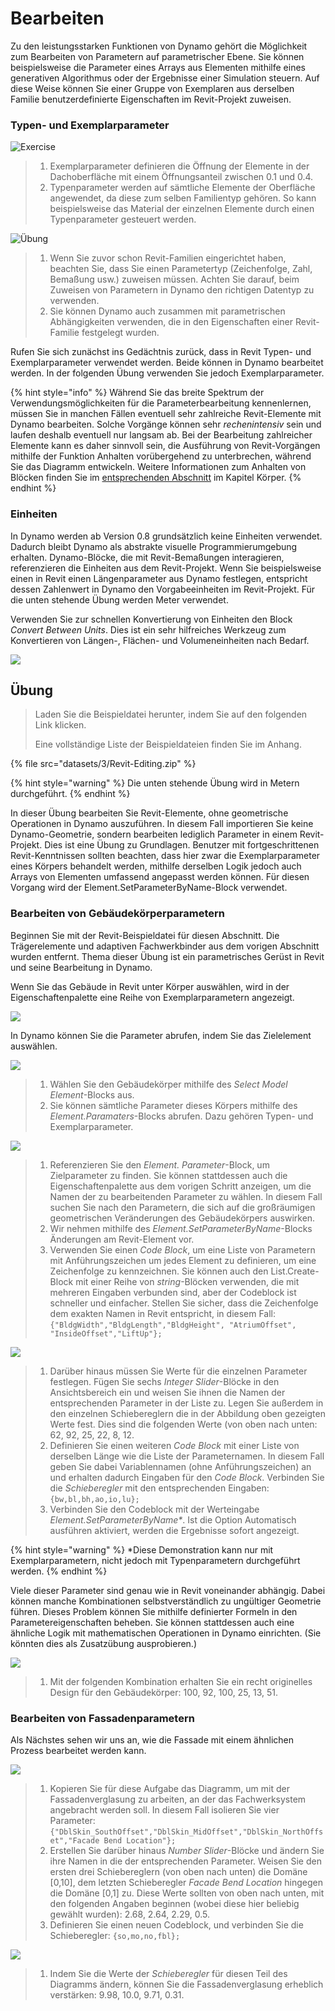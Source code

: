 # Bearbeiten

Zu den leistungsstarken Funktionen von Dynamo gehört die Möglichkeit zum Bearbeiten von Parametern auf parametrischer Ebene. Sie können beispielsweise die Parameter eines Arrays aus Elementen mithilfe eines generativen Algorithmus oder der Ergebnisse einer Simulation steuern. Auf diese Weise können Sie einer Gruppe von Exemplaren aus derselben Familie benutzerdefinierte Eigenschaften im Revit-Projekt zuweisen.

### Typen- und Exemplarparameter

![Exercise](<../.gitbook/assets/32 (2).jpg>)

> 1. Exemplarparameter definieren die Öffnung der Elemente in der Dachoberfläche mit einem Öffnungsanteil zwischen 0.1 und 0.4.
> 2. Typenparameter werden auf sämtliche Elemente der Oberfläche angewendet, da diese zum selben Familientyp gehören. So kann beispielsweise das Material der einzelnen Elemente durch einen Typenparameter gesteuert werden.

![Übung](../.gitbook/assets/params.jpg)

> 1. Wenn Sie zuvor schon Revit-Familien eingerichtet haben, beachten Sie, dass Sie einen Parametertyp (Zeichenfolge, Zahl, Bemaßung usw.) zuweisen müssen. Achten Sie darauf, beim Zuweisen von Parametern in Dynamo den richtigen Datentyp zu verwenden.
> 2. Sie können Dynamo auch zusammen mit parametrischen Abhängigkeiten verwenden, die in den Eigenschaften einer Revit-Familie festgelegt wurden.

Rufen Sie sich zunächst ins Gedächtnis zurück, dass in Revit Typen- und Exemplarparameter verwendet werden. Beide können in Dynamo bearbeitet werden. In der folgenden Übung verwenden Sie jedoch Exemplarparameter.

{% hint style="info" %}
Während Sie das breite Spektrum der Verwendungsmöglichkeiten für die Parameterbearbeitung kennenlernen, müssen Sie in manchen Fällen eventuell sehr zahlreiche Revit-Elemente mit Dynamo bearbeiten. Solche Vorgänge können sehr _rechenintensiv_ sein und laufen deshalb eventuell nur langsam ab. Bei der Bearbeitung zahlreicher Elemente kann es daher sinnvoll sein, die Ausführung von Revit-Vorgängen mithilfe der Funktion Anhalten vorübergehend zu unterbrechen, während Sie das Diagramm entwickeln. Weitere Informationen zum Anhalten von Blöcken finden Sie im [entsprechenden Abschnitt](../essential-nodes-and-concepts/5\_geometry-for-computational-design/5-6\_solids.md#freezing) im Kapitel Körper. 
{% endhint %}

### Einheiten

In Dynamo werden ab Version 0.8 grundsätzlich keine Einheiten verwendet. Dadurch bleibt Dynamo als abstrakte visuelle Programmierumgebung erhalten. Dynamo-Blöcke, die mit Revit-Bemaßungen interagieren, referenzieren die Einheiten aus dem Revit-Projekt. Wenn Sie beispielsweise einen in Revit einen Längenparameter aus Dynamo festlegen, entspricht dessen Zahlenwert in Dynamo den Vorgabeeinheiten im Revit-Projekt. Für die unten stehende Übung werden Meter verwendet.

Verwenden Sie zur schnellen Konvertierung von Einheiten den Block _Convert Between Units_. Dies ist ein sehr hilfreiches Werkzeug zum Konvertieren von Längen-, Flächen- und Volumeneinheiten nach Bedarf.

![](<images/3/editing - units.jpg>)

## Übung

> Laden Sie die Beispieldatei herunter, indem Sie auf den folgenden Link klicken.
>
> Eine vollständige Liste der Beispieldateien finden Sie im Anhang.

{% file src="datasets/3/Revit-Editing.zip" %}

{% hint style="warning" %} Die unten stehende Übung wird in Metern durchgeführt. {% endhint %}

In dieser Übung bearbeiten Sie Revit-Elemente, ohne geometrische Operationen in Dynamo auszuführen. In diesem Fall importieren Sie keine Dynamo-Geometrie, sondern bearbeiten lediglich Parameter in einem Revit-Projekt. Dies ist eine Übung zu Grundlagen. Benutzer mit fortgeschrittenen Revit-Kenntnissen sollten beachten, dass hier zwar die Exemplarparameter eines Körpers behandelt werden, mithilfe derselben Logik jedoch auch Arrays von Elementen umfassend angepasst werden können. Für diesen Vorgang wird der Element.SetParameterByName-Block verwendet.

### Bearbeiten von Gebäudekörperparametern

Beginnen Sie mit der Revit-Beispieldatei für diesen Abschnitt. Die Trägerelemente und adaptiven Fachwerkbinder aus dem vorigen Abschnitt wurden entfernt. Thema dieser Übung ist ein parametrisches Gerüst in Revit und seine Bearbeitung in Dynamo.

Wenn Sie das Gebäude in Revit unter Körper auswählen, wird in der Eigenschaftenpalette eine Reihe von Exemplarparametern angezeigt.

![](<../.gitbook/assets/editing - exercise 01.jpg>)

In Dynamo können Sie die Parameter abrufen, indem Sie das Zielelement auswählen.

![](<images/3/editing - exercise 02.jpg>)

> 1. Wählen Sie den Gebäudekörper mithilfe des _Select Model Element_-Blocks aus.
> 2. Sie können sämtliche Parameter dieses Körpers mithilfe des _Element.Paramaters_-Blocks abrufen. Dazu gehören Typen- und Exemplarparameter.

![](<images/3/editing - exercise 03.jpg>)

> 1. Referenzieren Sie den _Element. Parameter_-Block, um Zielparameter zu finden. Sie können stattdessen auch die Eigenschaftenpalette aus dem vorigen Schritt anzeigen, um die Namen der zu bearbeitenden Parameter zu wählen. In diesem Fall suchen Sie nach den Parametern, die sich auf die großräumigen geometrischen Veränderungen des Gebäudekörpers auswirken.
> 2. Wir nehmen mithilfe des _Element.SetParameterByName_-Blocks Änderungen am Revit-Element vor.
> 3. Verwenden Sie einen _Code Block_, um eine Liste von Parametern mit Anführungszeichen um jedes Element zu definieren, um eine Zeichenfolge zu kennzeichnen. Sie können auch den List.Create-Block mit einer Reihe von _string_-Blöcken verwenden, die mit mehreren Eingaben verbunden sind, aber der Codeblock ist schneller und einfacher. Stellen Sie sicher, dass die Zeichenfolge dem exakten Namen in Revit entspricht, in diesem Fall: `{"BldgWidth","BldgLength","BldgHeight", "AtriumOffset", "InsideOffset","LiftUp"};`

![](<images/3/editing - exercise 04.jpg>)

> 1. Darüber hinaus müssen Sie Werte für die einzelnen Parameter festlegen. Fügen Sie sechs _Integer Slider_-Blöcke in den Ansichtsbereich ein und weisen Sie ihnen die Namen der entsprechenden Parameter in der Liste zu. Legen Sie außerdem in den einzelnen Schiebereglern die in der Abbildung oben gezeigten Werte fest. Dies sind die folgenden Werte (von oben nach unten: 62, 92, 25, 22, 8, 12.
> 2. Definieren Sie einen weiteren _Code Block_ mit einer Liste von derselben Länge wie die Liste der Parameternamen. In diesem Fall geben Sie dabei Variablennamen (ohne Anführungszeichen) an und erhalten dadurch Eingaben für den _Code Block_. Verbinden Sie die _Schieberegler_ mit den entsprechenden Eingaben: `{bw,bl,bh,ao,io,lu};`
> 3. Verbinden Sie den Codeblock mit der Werteingabe _Element.SetParameterByName*_. Ist die Option Automatisch ausführen aktiviert, werden die Ergebnisse sofort angezeigt.

{% hint style="warning" %} *Diese Demonstration kann nur mit Exemplarparametern, nicht jedoch mit Typenparametern durchgeführt werden. {% endhint %}

Viele dieser Parameter sind genau wie in Revit voneinander abhängig. Dabei können manche Kombinationen selbstverständlich zu ungültiger Geometrie führen. Dieses Problem können Sie mithilfe definierter Formeln in den Parametereigenschaften beheben. Sie können stattdessen auch eine ähnliche Logik mit mathematischen Operationen in Dynamo einrichten. (Sie könnten dies als Zusatzübung ausprobieren.)

![](<images/3/editing - exercise 05.jpg>)

> 1. Mit der folgenden Kombination erhalten Sie ein recht originelles Design für den Gebäudekörper: 100, 92, 100, 25, 13, 51.

### Bearbeiten von Fassadenparametern

Als Nächstes sehen wir uns an, wie die Fassade mit einem ähnlichen Prozess bearbeitet werden kann.

![](<images/3/editing - exercise 06.jpg>)

> 1. Kopieren Sie für diese Aufgabe das Diagramm, um mit der Fassadenverglasung zu arbeiten, an der das Fachwerksystem angebracht werden soll. In diesem Fall isolieren Sie vier Parameter: `{"DblSkin_SouthOffset","DblSkin_MidOffset","DblSkin_NorthOffset","Facade Bend Location"};`
> 2. Erstellen Sie darüber hinaus _Number Slider_-Blöcke und ändern Sie ihre Namen in die der entsprechenden Parameter. Weisen Sie den ersten drei Schiebereglern (von oben nach unten) die Domäne [0,10], dem letzten Schieberegler _Facade Bend Location_ hingegen die Domäne [0,1] zu. Diese Werte sollten von oben nach unten, mit den folgenden Angaben beginnen (wobei diese hier beliebig gewählt wurden): 2.68, 2.64, 2.29, 0.5.
> 3. Definieren Sie einen neuen Codeblock, und verbinden Sie die Schieberegler: `{so,mo,no,fbl};`

![](<images/3/editing - exercise 07.jpg>)

> 1. Indem Sie die Werte der _Schieberegler_ für diesen Teil des Diagramms ändern, können Sie die Fassadenverglasung erheblich verstärken: 9.98, 10.0, 9.71, 0.31.
